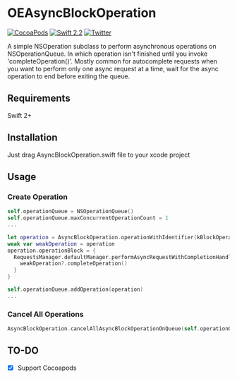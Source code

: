 # OEAsyncBlockOperation
[![CocoaPods](https://img.shields.io/cocoapods/v/OEAsyncBlockOperation.svg?maxAge=2592000)]()
[![Swift 2.2](https://img.shields.io/badge/Swift-2.2-orange.svg?style=flat)](https://developer.apple.com/swift/)
[![Twitter](https://img.shields.io/badge/Twitter-@orelm-blue.svg?style=flat)](http://twitter.com/OrElm)

A simple NSOperation subclass to perform asynchronous operations on NSOperationQueue. In which operation isn't finished until you invoke 'completeOperation()'.
Mostly common for autocomplete requests when you want to perform only one async request at a time, wait for the async operation to end before exiting the queue.
## Requirements
Swift 2+

## Installation
Just drag AsyncBlockOperation.swift file to your xcode project

## Usage
### Create Operation
```swift
self.operationQueue = NSOperationQueue()
self.operationQueue.maxConcurrentOperationCount = 1
...

let operation = AsyncBlockOperation.operationWithIdentifier(kBlockOperationIdentifer, queue: self.operationQueue)
weak var weakOperation = operation
operation.operationBlock = {
  RequestsManager.defaultManager.performAsyncRequestWithCompletionHandler {
    weakOperation?.completeOperation()
  }
}

self.operationQueue.addOperation(operation)
...
```
### Cancel All Operations
```swift
AsyncBlockOperation.cancelAllAsyncBlockOperationOnQueue(self.operationQueue, withIdentifier: kBlockOperationIdentifer)
```

## TO-DO
- [x] Support Cocoapods
